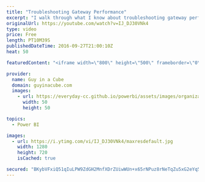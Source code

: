 ```yaml
---
title: "Troubleshooting Gateway Performance"
excerpt: "I walk through what I know about troubleshooting gateway performance. This can be useful for Power BI, PowerApps, Microsoft Flow or Azure Logic Apps.  This includes two main areas.  1. Performance Counters 2. Tracking query duration within the gateway logs.  Hopefully, this will help you dig into what"
originalUrl: https://youtube.com/watch?v=IJ_DJ30VNk4
type: video
price: Free
length: PT10M39S
publishedDateTime: 2016-09-27T21:00:10Z
heat: 50

featuredContent: "<iframe width=\"800\" height=\"500\" frameborder=\"0\" src=\"https://www.youtube.com/embed/IJ_DJ30VNk4\" allow=\"accelerometer; autoplay; encrypted-media; gyroscope; picture-in-picture\" allowfullscreen></iframe>"

provider:
  name: Guy in a Cube
  domain: guyinacube.com
  images:
    - url: https://everyday-cc.github.io/powerbi/assets/images/organizations/guyinacube.com-50x50.jpg
      width: 50
      height: 50

topics:
  - Power BI

images:
  - url: https://i.ytimg.com/vi/IJ_DJ30VNk4/maxresdefault.jpg
    width: 1280
    height: 720
    isCached: true

secured: "BKybVFxiQ51qIuLPW9ZdGH2MnfXDrZUiwWUn+x65rNPuz8rNeTqZu5xG2eYq54D69QcIKGfgYf+st32fH9aBQiOCOWgD3SKc+Mm/DJU1g4/1kUT83ixHP/yIxt33qFfaM3xcGVe/BGZTnl8b1lCiSkBh241JI/ZH9ZA5ziyOFRh5PlQIo1eOtDIEMz4qMZtelqVqfVTBuU8OxarqQAKHQ5fWxeOw/X+ouBvW9iKnTlqOoITxcfaWKGl5NH4i+tSbDCTswLcgFkAhPmZkeaCxw5ti+5YU1fZPk+jAV64bIMXyCOE9zuO8vyMyMGlimLEk8KlwZ0zG0Ecu1GjaxTzDfjXTuT18hvAoFsqIu3KVmNM/0pMP+tN7lYZGwHdTkFNMWUAd57Tw3G2konJzxv/Ul7Yx7nyiyJrqk+yWzN8Blp4=;3v80wqjQrvAnQqMmH2XfBQ=="
---
```


